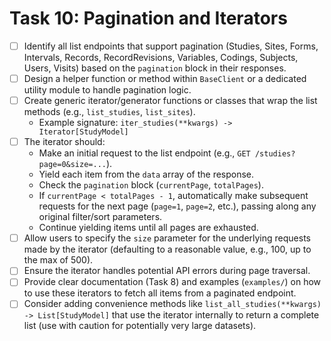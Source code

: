 # Task 10: Pagination and Iterators

- [ ] Identify all list endpoints that support pagination (Studies, Sites, Forms, Intervals, Records, RecordRevisions, Variables, Codings, Subjects, Users, Visits) based on the `pagination` block in their responses.
- [ ] Design a helper function or method within `BaseClient` or a dedicated utility module to handle pagination logic.
- [ ] Create generic iterator/generator functions or classes that wrap the list methods (e.g., `list_studies`, `list_sites`).
  - Example signature: `iter_studies(**kwargs) -> Iterator[StudyModel]`
- [ ] The iterator should:
  - Make an initial request to the list endpoint (e.g., `GET /studies?page=0&size=...`).
  - Yield each item from the `data` array of the response.
  - Check the `pagination` block (`currentPage`, `totalPages`).
  - If `currentPage < totalPages - 1`, automatically make subsequent requests for the next page (`page=1`, `page=2`, etc.), passing along any original filter/sort parameters.
  - Continue yielding items until all pages are exhausted.
- [ ] Allow users to specify the `size` parameter for the underlying requests made by the iterator (defaulting to a reasonable value, e.g., 100, up to the max of 500).
- [ ] Ensure the iterator handles potential API errors during page traversal.
- [ ] Provide clear documentation (Task 8) and examples (`examples/`) on how to use these iterators to fetch all items from a paginated endpoint.
- [ ] Consider adding convenience methods like `list_all_studies(**kwargs) -> List[StudyModel]` that use the iterator internally to return a complete list (use with caution for potentially very large datasets).
